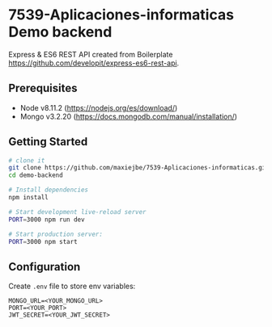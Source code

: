 7539-Aplicaciones-informaticas Demo backend
==================================
Express & ES6 REST API created from Boilerplate https://github.com/developit/express-es6-rest-api.

Prerequisites
---------------
* Node v8.11.2 (https://nodejs.org/es/download/)
* Mongo v3.2.20 (https://docs.mongodb.com/manual/installation/)

Getting Started
---------------

```sh
# clone it
git clone https://github.com/maxiejbe/7539-Aplicaciones-informaticas.git
cd demo-backend

# Install dependencies
npm install

# Start development live-reload server
PORT=3000 npm run dev

# Start production server:
PORT=3000 npm start
```

Configuration
-------------
Create `.env` file to store env variables:

```
MONGO_URL=<YOUR_MONGO_URL>
PORT=<YOUR_PORT>
JWT_SECRET=<YOUR_JWT_SECRET>
```
